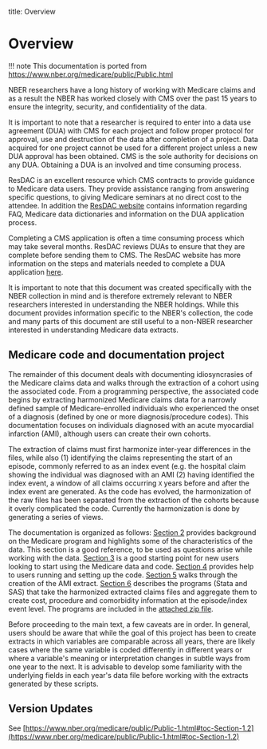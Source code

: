 title: Overview

# Overview

!!! note
    This documentation is ported from https://www.nber.org/medicare/public/Public.html

NBER researchers have a long history of working with Medicare claims and as a result the NBER has worked closely with CMS over the past 15 years to ensure the integrity, security, and confidentiality of the data.

It is important to note that a researcher is required to enter into a data use agreement (DUA) with CMS for each project and follow proper protocol for approval, use and destruction of the data after completion of a project. Data acquired for one project cannot be used for a different project unless a new DUA approval has been obtained. CMS is the sole authority for decisions on any DUA. Obtaining a DUA is an involved and time consuming process.

ResDAC is an excellent resource which CMS contracts to provide guidance to Medicare data users. They provide assistance ranging from answering specific questions, to giving Medicare seminars at no direct cost to the attendee. In addition the [ResDAC website](http://www.resdac.umn.edu/) contains information regarding FAQ, Medicare data dictionaries and information on the DUA application process.

Completing a CMS application is often a time consuming process which may take several months. ResDAC reviews DUAs to ensure that they are complete before sending them to CMS. The ResDAC website has more information on the steps and materials needed to complete a DUA application [here](https://www.resdac.org/cms-data/request/research-identifiable-files).

It is important to note that this document was created specifically with the NBER collection in mind and is therefore extremely relevant to NBER researchers interested in understanding the NBER holdings. While this document provides information specific to the NBER's collection, the code and many parts of this document are still useful to a non-NBER researcher interested in understanding Medicare data extracts.

## Medicare code and documentation project

The remainder of this document deals with documenting idiosyncrasies of the Medicare claims data and walks through the extraction of a cohort using the associated code. From a programming perspective, the associated code begins by extracting harmonized Medicare claims data for a narrowly defined sample of Medicare-enrolled individuals who experienced the onset of a diagnosis (defined by one or more diagnosis/procedure codes). This documentation focuses on individuals diagnosed with an acute myocardial infarction (AMI), although users can create their own cohorts.

The extraction of claims must first harmonize inter-year differences in the files, while also (1) identifying the claims representing the start of an episode, commonly referred to as an index event (e.g. the hospital claim showing the individual was diagnosed with an AMI (2) having identified the index event, a window of all claims occurring `X` years before and after the index event are generated. As the code has evolved, the harmonization of the raw files has been separated from the extraction of the cohorts because it overly complicated the code. Currently the harmonization is done by generating a series of views.

The documentation is organized as follows: [Section 2](2_Background/index.html) provides background on the Medicare program and highlights some of the characteristics of the data. This section is a good reference, to be used as questions arise while working with the data. [Section 3](3_Getting_started_with_SAS/index.html) is a good starting point for new users looking to start using the Medicare data and code. [Section 4](4_constructing_extracts/index.html) provides help to users running and setting up the code. [Section 5](5_manipulating_medicare_extracts/index.html) walks through the creation of the AMI extract. [Section 6](6_costs/index.html) describes the programs (Stata and SAS) that take the harmonized extracted claims files and aggregate them to create cost, procedure and comorbidity information at the episode/index event level. The programs are included in the [attached zip file](https://www.nber.org/medicare/public/MedicareNBER.zip).

Before proceeding to the main text, a few caveats are in order. In general, users should be aware that while the goal of this project has been to create extracts in which variables are comparable across all years, there are likely cases where the same variable is coded differently in different years or where a variable's meaning or interpretation changes in subtle ways from one year to the next. It is advisable to develop some familiarity with the underlying fields in each year's data file before working with the extracts generated by these scripts.

## Version Updates

See [https://www.nber.org/medicare/public/Public-1.html#toc-Section-1.2](https://www.nber.org/medicare/public/Public-1.html#toc-Section-1.2)